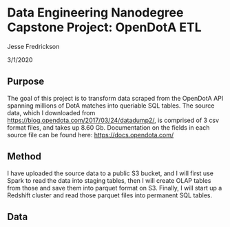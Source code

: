 # Data Engineering Nanodegree Capstone Project: OpenDotA ETL
Jesse Fredrickson

3/1/2020

## Purpose
The goal of this project is to transform data scraped from the OpenDotA API spanning millions of DotA matches into queriable SQL tables. The source data, which I downloaded from https://blog.opendota.com/2017/03/24/datadump2/, is comprised of 3 csv format files, and takes up 8.60 Gb. Documentation on the fields in each source file can be found here: https://docs.opendota.com/

## Method
I have uploaded the source data to a public S3 bucket, and I will first use Spark to read the data into staging tables, then I will create OLAP tables from those and save them into parquet format on S3. Finally, I will start up a Redshift cluster and read those parquet files into permanent SQL tables.

## Data
